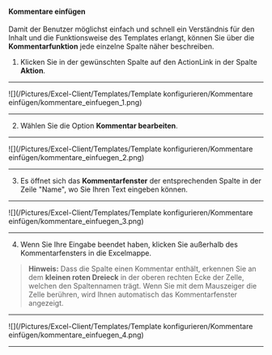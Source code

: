 #### Kommentare einfügen

Damit der Benutzer möglichst einfach und schnell ein Verständnis für den Inhalt und die Funktionsweise des Templates erlangt, können Sie über die **Kommentarfunktion** jede einzelne Spalte näher beschreiben.

1) Klicken Sie in der gewünschten Spalte auf den ActionLink in der Spalte **Aktion**.

---
![](/Pictures/Excel-Client/Templates/Template konfigurieren/Kommentare einfügen/kommentare_einfuegen_1.png)

---

2) Wählen Sie die Option **Kommentar bearbeiten**.

---
![](/Pictures/Excel-Client/Templates/Template konfigurieren/Kommentare einfügen/kommentare_einfuegen_2.png)

---

3) Es öffnet sich das **Kommentarfenster** der entsprechenden Spalte in der Zeile "Name", wo Sie Ihren Text eingeben können. 

---
![](/Pictures/Excel-Client/Templates/Template konfigurieren/Kommentare einfügen/kommentare_einfuegen_3.png)

---

4) Wenn Sie Ihre Eingabe beendet haben, klicken Sie außerhalb des Kommentarfensters in die Excelmappe.

> **Hinweis:** Dass die Spalte einen Kommentar enthält, erkennen Sie an dem **kleinen roten Dreieck** in der oberen rechten Ecke der Zelle, welchen den Spaltennamen trägt. Wenn Sie mit dem Mauszeiger die Zelle berühren, wird Ihnen automatisch das Kommentarfenster angezeigt.

---
![](/Pictures/Excel-Client/Templates/Template konfigurieren/Kommentare einfügen/kommentare_einfuegen_4.png)

---
